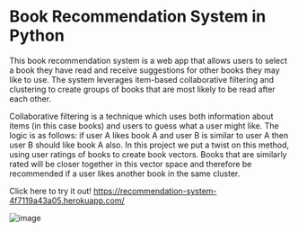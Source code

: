 # Book Recommendation System in Python

This book recommendation system is a web app that allows users to select a book they have read and receive suggestions for other books they may like to use.
The system leverages item-based collaborative filtering and clustering to create groups of books that are most likely to be read after each other.

Collaborative filtering is a technique which uses both information about items (in this case books) and users to guess what a user might like. The logic is as follows:
if user A likes book A and user B is similar to user A then user B should like book A also. 
In this project we put a twist on this method, using user ratings of books to create book vectors. Books that are similarly rated will be closer together in this vector space and therefore be recommended if a user likes another book in the same cluster.

Click here to try it out! https://recommendation-system-4f7119a43a05.herokuapp.com/

![image](https://github.com/user-attachments/assets/b322b0a2-197d-47b5-bf75-748e0b37dbeb)
